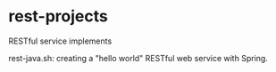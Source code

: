 # rest-projects
RESTful service implements

rest-java.sh: creating a "hello world" RESTful web service with Spring.
